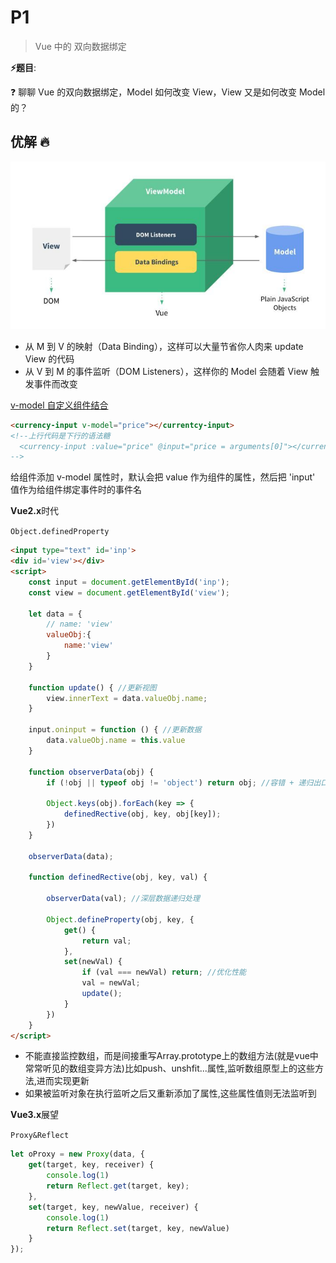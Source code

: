 # P1

> Vue 中的 双向数据绑定

**⚡题目**:

❓ 聊聊 Vue 的双向数据绑定，Model 如何改变 View，View 又是如何改变 Model 的？

## 优解 🔥

![v-model](./imgs/v-model.jpg)

- 从 M 到 V 的映射（Data Binding），这样可以大量节省你人肉来 update View 的代码
- 从 V 到 M 的事件监听（DOM Listeners），这样你的 Model 会随着 View 触发事件而改变

[v-model 自定义组件结合](https://juejin.im/post/5c77c53051882523f0267e18)

```html
<currency-input v-model="price"></currentcy-input>
<!--上行代码是下行的语法糖
  <currency-input :value="price" @input="price = arguments[0]"></currency-input>
-->
```

给组件添加 v-model 属性时，默认会把 value 作为组件的属性，然后把 'input' 值作为给组件绑定事件时的事件名

**Vue2.x**时代

`Object.definedProperty`

```html
<input type="text" id='inp'>
<div id='view'></div>
<script>
    const input = document.getElementById('inp');
    const view = document.getElementById('view');

    let data = {
        // name: 'view'
        valueObj:{
            name:'view'
        }
    }

    function update() { //更新视图
        view.innerText = data.valueObj.name;
    }

    input.oninput = function () { //更新数据 
        data.valueObj.name = this.value
    }

    function observerData(obj) {
        if (!obj || typeof obj != 'object') return obj; //容错 + 递归出口

        Object.keys(obj).forEach(key => {
            definedRective(obj, key, obj[key]);
        })
    }

    observerData(data);

    function definedRective(obj, key, val) {

        observerData(val); //深层数据递归处理

        Object.defineProperty(obj, key, {
            get() {
                return val;
            },
            set(newVal) {
                if (val === newVal) return; //优化性能
                val = newVal;
                update();
            }
        })
    }
</script>
```

- 不能直接监控数组，而是间接重写Array.prototype上的数组方法(就是vue中常常听见的数组变异方法)比如push、unshfit...属性,监听数组原型上的这些方法,进而实现更新
- 如果被监听对象在执行监听之后又重新添加了属性,这些属性值则无法监听到

**Vue3.x**展望

`Proxy&Reflect`

```js
let oProxy = new Proxy(data, {
    get(target, key, receiver) {
        console.log(1)
        return Reflect.get(target, key);
    },
    set(target, key, newValue, receiver) {
        console.log(1)
        return Reflect.set(target, key, newValue)
    }
});
```
